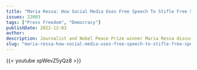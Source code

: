 ```yaml
---
title: "Maria Ressa: How Social Media Uses Free Speech To Stifle Free Speech"
issues: 22003
tags: ["Press Freedom", "Democracy"]
publishDate: 2022-12-03
author: 
description: Journalist and Nobel Peace Prize winner Maria Ressa discusses the insights about Democracy and freedom contained in her latest book, “How to Stand Up to a Dictator,” and outlines some of the perils of living in a world dominated by social media.
slug: "maria-ressa-how-social-media-uses-free-speech-to-stifle-free-speech"
---
```



{{< youtube xpWevZ5yQz8 >}}
